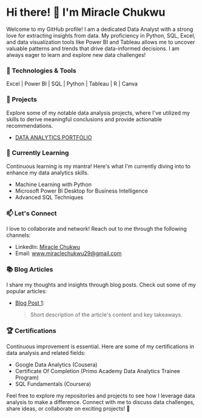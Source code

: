 # Hi there! 👋 I'm Miracle Chukwu

Welcome to my GitHub profile! I am a dedicated Data Analyst with a strong love for extracting insights from data. My proficiency in Python, SQL, Excel, and data visualization tools like Power BI and Tableau allows me to uncover valuable patterns and trends that drive data-informed decisions. I am always eager to learn and explore new data challenges!

### 🧰 Technologies & Tools

Excel | Power BI | SQL | Python | Tableau | R | Canva 

### 🚀 Projects

Explore some of my notable data analysis projects, where I've utilized my skills to derive meaningful conclusions and provide actionable recommendations.

- [DATA ANALYTICS PORTFOLIO](https://github.com/miraclechukwu/Miracle_Chukwu_Portfolio)
 
### 🌱 Currently Learning

Continuous learning is my mantra! Here's what I'm currently diving into to enhance my data analytics skills.

- Machine Learning with Python
- Microsoft Power BI Desktop for Business Intelligence
- Advanced SQL Techniques

### 📫 Let's Connect

I love to collaborate and network! Reach out to me through the following channels:

- LinkedIn: [Miracle Chukwu](www.linkedin.com/in/miracle-chukwu-22b847199
)
- Email: www.miraclechukwu29@gmail.com

### 📚 Blog Articles

I share my thoughts and insights through blog posts. Check out some of my popular articles:

- [Blog Post 1](link-to-blog-post-1): 
  > Short description of the article's content and key takeaways.


### 🏆 Certifications

Continuous improvement is essential. Here are some of my certifications in data analysis and related fields:

- Google Data Analytics (Cousera)
- Certificate Of Completion (Primo Academy Data Analytics Trainee Program)
- SQL Fundamentals (Coursera)

Feel free to explore my repositories and projects to see how I leverage data analysis to make a difference. Connect with me to discuss data challenges, share ideas, or collaborate on exciting projects! 🚀
